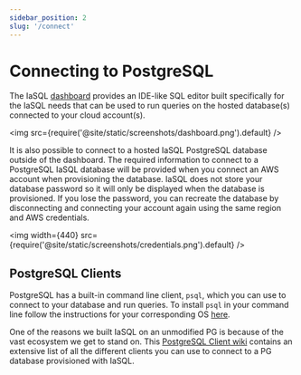 ```yaml
---
sidebar_position: 2
slug: '/connect'
---
```


# Connecting to PostgreSQL

The IaSQL [dashboard](https://app.iasql.com) provides an IDE-like SQL editor built specifically for the IaSQL needs that can be used to run queries on the hosted database(s) connected to your cloud account(s).

<img src={require('@site/static/screenshots/dashboard.png').default} />

It is also possible to connect to a hosted IaSQL PostgreSQL database outside of the dashboard. The required information to connect to a PostgreSQL IaSQL database will be provided when you connect an AWS account when provisioning the database. IaSQL does not store your database password so it will only be displayed when the database is provisioned. If you lose the password, you can recreate the database by disconnecting and connecting your account again using the same region and AWS credentials.

<img width={440} src={require('@site/static/screenshots/credentials.png').default} />

## PostgreSQL Clients

PostgreSQL has a built-in command line client, `psql`, which you can use to connect to your database and run queries. To install `psql` in your command line follow the instructions for your corresponding OS [here](https://www.postgresql.org/download/).

One of the reasons we built IaSQL on an unmodified PG is because of the vast ecosystem we get to stand on. This [PostgreSQL Client wiki](https://wiki.postgresql.org/wiki/PostgreSQL_Clients) contains an extensive list of all the different clients you can use to connect to a PG database provisioned with IaSQL.